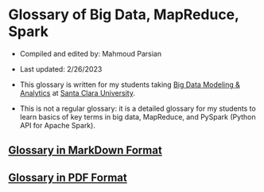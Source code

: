 # Glossary of Big Data, MapReduce, Spark

* Compiled and edited by: Mahmoud Parsian

* Last updated: 2/26/2023

* This glossary is written for my students taking 
[Big Data Modeling & Analytics](https://github.com/mahmoudparsian/big-data-mapreduce-course) 
at [Santa Clara University](https://www.scu.edu).

* This is not a regular glossary: it is a detailed glossary 
  for my students to learn basics of key terms in big data, 
  MapReduce, and PySpark (Python API for Apache Spark).


## [Glossary in MarkDown Format](./glossary_of_big_data_and_mapreduce.md)	


## [Glossary in PDF Format](./glossary_of_big_data_and_mapreduce.pdf)














